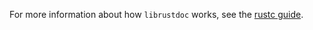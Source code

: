 For more information about how `librustdoc` works, see the [rustc guide].

[rustc guide]: https://rust-lang.github.io/rustc-dev-guide/rustdoc.html
